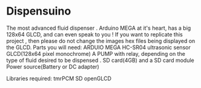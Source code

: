 # Dispensuino
 The most advanced fluid dispenser . Arduino MEGA at it's heart, has a big 128x64 GLCD, and can even speak to you ! 
If you want to replicate this project , then please do not change the images hex files being displayed on the GLCD.
Parts you will need:
ARDUIO MEGA
HC-SR04 ultrasonic sensor
GLCD(128x64 pixel monochrome)
A PUMP with relay, depending on the type of fluid desired to be dispensed . 
SD card(4GB) and a SD card module 
Power source(Battery or DC adapter)

Libraries required:
tmrPCM
SD
openGLCD
